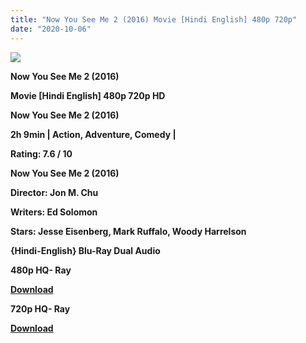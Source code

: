 ```yaml
---
title: "Now You See Me 2 (2016) Movie [Hindi English] 480p 720p"
date: "2020-10-06"
---
```


[**![](https://1.bp.blogspot.com/-G3KsgiywYfw/Xs5F3PMfMMI/AAAAAAAACSY/jdiXJ6JuD-kmlaSivpZwSxiyYOQrHyG4gCLcBGAsYHQ/s1600/nowyousemi.jpg)**](https://1.bp.blogspot.com/-G3KsgiywYfw/Xs5F3PMfMMI/AAAAAAAACSY/jdiXJ6JuD-kmlaSivpZwSxiyYOQrHyG4gCLcBGAsYHQ/s1600/nowyousemi.jpg)

**Now You See Me 2 (2016)**

**Movie \[Hindi English\] 480p 720p HD**

**Now You See Me 2 (2016)**

**2h 9min | Action, Adventure, Comedy |** 

**Rating: 7.6 / 10** 

**Now You See Me 2 (2016)**

**Director: Jon M. Chu**

**Writers: Ed Solomon**

**Stars: Jesse Eisenberg, Mark Ruffalo, Woody Harrelson**

 **{Hindi-English} Blu-Ray Dual Audio**

**480p HQ- Ray**

**[Download](https://links.265bkt.xyz/lxi9328399/)** 

**720p HQ- Ray**

[**Download**](https://links.265bkt.xyz/lxi9328400/)
